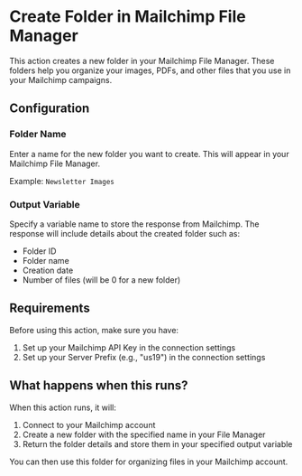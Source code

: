 # Create Folder in Mailchimp File Manager

This action creates a new folder in your Mailchimp File Manager. These folders help you organize your images, PDFs, and other files that you use in your Mailchimp campaigns.

## Configuration

### Folder Name
Enter a name for the new folder you want to create. This will appear in your Mailchimp File Manager.

Example: `Newsletter Images`

### Output Variable
Specify a variable name to store the response from Mailchimp. The response will include details about the created folder such as:
- Folder ID
- Folder name
- Creation date
- Number of files (will be 0 for a new folder)

## Requirements

Before using this action, make sure you have:
1. Set up your Mailchimp API Key in the connection settings
2. Set up your Server Prefix (e.g., "us19") in the connection settings

## What happens when this runs?

When this action runs, it will:
1. Connect to your Mailchimp account
2. Create a new folder with the specified name in your File Manager
3. Return the folder details and store them in your specified output variable

You can then use this folder for organizing files in your Mailchimp account.